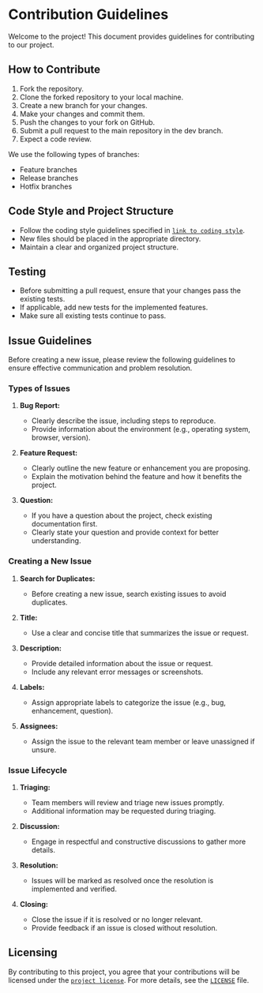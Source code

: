 # Contribution Guidelines

Welcome to the project! This document provides guidelines for contributing to our project.

## How to Contribute

1. Fork the repository.
2. Clone the forked repository to your local machine.
3. Create a new branch for your changes.
4. Make your changes and commit them.
5. Push the changes to your fork on GitHub.
6. Submit a pull request to the main repository in the dev branch.
7. Expect a code review.

We use the following types of branches:
* Feature branches
* Release branches
* Hotfix branches

## Code Style and Project Structure

- Follow the coding style guidelines specified in [`link to coding style`](https://github.com/poly-team-2023/inspection-web-service/blob/dev/codestyle.xml).
- New files should be placed in the appropriate directory.
- Maintain a clear and organized project structure.

## Testing

- Before submitting a pull request, ensure that your changes pass the existing tests.
- If applicable, add new tests for the implemented features.
- Make sure all existing tests continue to pass.

## Issue Guidelines

Before creating a new issue, please review the following guidelines to ensure effective communication and problem resolution.

### Types of Issues

1. **Bug Report:**
    - Clearly describe the issue, including steps to reproduce.
    - Provide information about the environment (e.g., operating system, browser, version).

2. **Feature Request:**
    - Clearly outline the new feature or enhancement you are proposing.
    - Explain the motivation behind the feature and how it benefits the project.

3. **Question:**
    - If you have a question about the project, check existing documentation first.
    - Clearly state your question and provide context for better understanding.

### Creating a New Issue

1. **Search for Duplicates:**
    - Before creating a new issue, search existing issues to avoid duplicates.

2. **Title:**
    - Use a clear and concise title that summarizes the issue or request.

3. **Description:**
    - Provide detailed information about the issue or request.
    - Include any relevant error messages or screenshots.

4. **Labels:**
    - Assign appropriate labels to categorize the issue (e.g., bug, enhancement, question).

5. **Assignees:**
    - Assign the issue to the relevant team member or leave unassigned if unsure.

### Issue Lifecycle

1. **Triaging:**
    - Team members will review and triage new issues promptly.
    - Additional information may be requested during triaging.

2. **Discussion:**
    - Engage in respectful and constructive discussions to gather more details.

3. **Resolution:**
    - Issues will be marked as resolved once the resolution is implemented and verified.

4. **Closing:**
    - Close the issue if it is resolved or no longer relevant.
    - Provide feedback if an issue is closed without resolution.


## Licensing

By contributing to this project, you agree that your contributions will be licensed under the [`project license`](https://github.com/poly-team-2023/inspection-web-service/blob/dev/LICENSE). For more details, see the [`LICENSE`](https://github.com/poly-team-2023/inspection-web-service/blob/dev/LICENSE) file.

